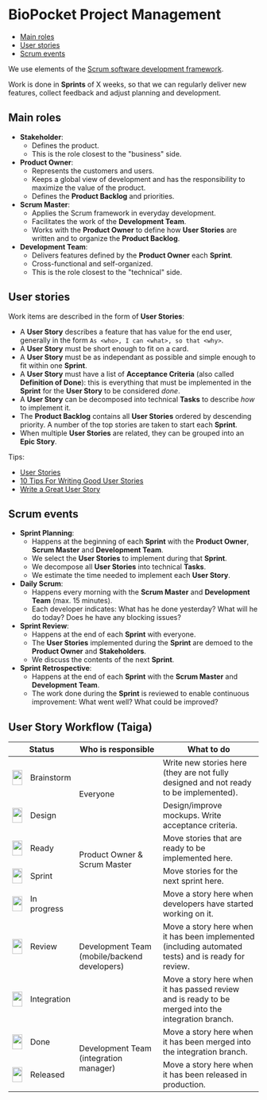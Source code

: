 # BioPocket Project Management

<!-- START doctoc generated TOC please keep comment here to allow auto update -->
<!-- DON'T EDIT THIS SECTION, INSTEAD RE-RUN doctoc TO UPDATE -->


- [Main roles](#main-roles)
- [User stories](#user-stories)
- [Scrum events](#scrum-events)

<!-- END doctoc generated TOC please keep comment here to allow auto update -->

We use elements of the [Scrum software development framework](https://en.wikipedia.org/wiki/Scrum_(software_development)).

Work is done in **Sprints** of X weeks, so that we can regularly deliver new features, collect feedback and adjust planning and development.

## Main roles

* **Stakeholder**:
  * Defines the product.
  * This is the role closest to the "business" side.
* **Product Owner**:
  * Represents the customers and users.
  * Keeps a global view of development and has the responsibility to maximize the value of the product.
  * Defines the **Product Backlog** and priorities.
* **Scrum Master**:
  * Applies the Scrum framework in everyday development.
  * Facilitates the work of the **Development Team**.
  * Works with the **Product Owner** to define how **User Stories** are written and to organize the **Product Backlog**.
* **Development Team**:
  * Delivers features defined by the **Product Owner** each **Sprint**.
  * Cross-functional and self-organized.
  * This is the role closest to the "technical" side.

## User stories

Work items are described in the form of **User Stories**:

* A **User Story** describes a feature that has value for the end user, generally in the form `As <who>, I can <what>, so that <why>`.
* A **User Story** must be short enough to fit on a card.
* A **User Story** must be as independant as possible and simple enough to fit within one **Sprint**.
* A **User Story** must have a list of **Acceptance Criteria** (also called **Definition of Done**): this is everything that must be implemented in the **Sprint** for the **User Story** to be considered *done*.
* A **User Story** can be decomposed into technical **Tasks** to describe *how* to implement it.
* The **Product Backlog** contains all **User Stories** ordered by descending priority. A number of the top stories are taken to start each **Sprint**.
* When multiple **User Stories** are related, they can be grouped into an **Epic Story**.

Tips:

* [User Stories](https://www.mountaingoatsoftware.com/agile/user-stories)
* [10 Tips For Writing Good User Stories](http://www.romanpichler.com/blog/10-tips-writing-good-user-stories/)
* [Write a Great User Story](https://help.rallydev.com/writing-great-user-story)

## Scrum events

* **Sprint Planning**:
  * Happens at the beginning of each **Sprint** with the **Product Owner**, **Scrum Master** and **Development Team**.
  * We select the **User Stories** to implement during that **Sprint**.
  * We decompose all **User Stories** into technical **Tasks**.
  * We estimate the time needed to implement each **User Story**.
* **Daily Scrum**:
  * Happens every morning with the **Scrum Master** and **Development Team** (max. 15 minutes).
  * Each developer indicates: What has he done yesterday? What will he do today? Does he have any blocking issues?
* **Sprint Review**:
  * Happens at the end of each **Sprint** with everyone.
  * The **User Stories** implemented during the **Sprint** are demoed to the **Product Owner** and **Stakeholders**.
  * We discuss the contents of the next **Sprint**.
* **Sprint Retrospective**:
  * Happens at the end of each **Sprint** with the **Scrum Master** and **Development Team**.
  * The work done during the **Sprint** is reviewed to enable continuous improvement: What went well? What could be improved?

## User Story Workflow (Taiga)

<table>
  <thead>
    <tr>
      <th colspan=2>Status</th>
      <th>Who is responsible</th>
      <th>What to do</th>
    </tr>
  </thead>
  <tbody>
    <tr>
      <td><img width="20" height="30" src="https://via.placeholder.com/20x30/999999?text=+" /></td>
      <td>Brainstorm</td>
      <td rowspan=2>Everyone</td>
      <td>Write new stories here (they are not fully designed and not ready to be implemented).</td>
    </tr>
    <tr>
      <td><img width="20" height="30" src="https://via.placeholder.com/20x30/a40000?text=+" /></td>
      <td>Design</td>
      <td>Design/improve mockups. Write acceptance criteria.</td>
    </tr>
    <tr>
      <td><img width="20" height="30" src="https://via.placeholder.com/20x30/4e9a06?text=+" /></td>
      <td>Ready</td>
      <td rowspan=2>Product Owner & Scrum Master</td>
      <td>Move stories that are ready to be implemented here.</td>
    </tr>
    <tr>
      <td><img width="20" height="30" src="https://via.placeholder.com/20x30/d3d7cf?text=+" /></td>
      <td>Sprint</td>
      <td>Move stories for the next sprint here.</td>
    </tr>
    <tr>
      <td><img width="20" height="30" src="https://via.placeholder.com/20x30/ff9900?text=+" /></td>
      <td>In progress</td>
      <td rowspan=3>Development Team (mobile/backend developers)</td>
      <td>Move a story here when developers have started working on it.</td>
    </tr>
    <tr>
      <td><img width="20" height="30" src="https://via.placeholder.com/20x30/edd400?text=+" /></td>
      <td>Review</td>
      <td>Move a story here when it has been implemented (including automated tests) and is ready for review.</td>
    </tr>
    <tr>
      <td><img width="20" height="30" src="https://via.placeholder.com/20x30/729fcf?text=+" /></td>
      <td>Integration</td>
      <td>Move a story here when it has passed review and is ready to be merged into the integration branch.</td>
    </tr>
    <tr>
      <td><img width="20" height="30" src="https://via.placeholder.com/20x30/73d216?text=+" /></td>
      <td>Done</td>
      <td rowspan=2>Development Team (integration manager)</td>
      <td>Move a story here when it has been merged into the integration branch.</td>
    </tr>
    <tr>
      <td><img width="20" height="30" src="https://via.placeholder.com/20x30/5c3566?text=+" /></td>
      <td>Released</td>
      <td>Move a story here when it has been released in production.</td>
    </tr>
  </tbody>
</table>

